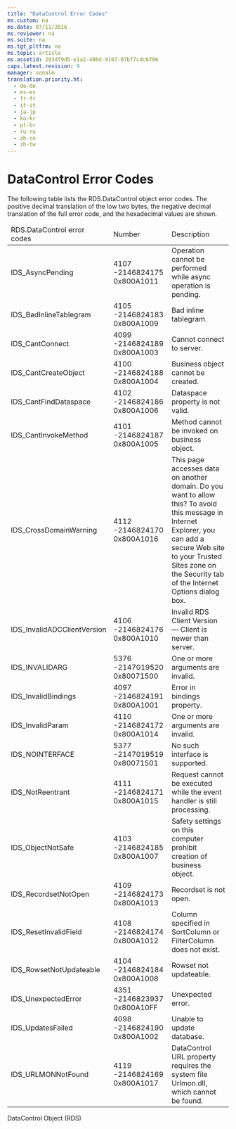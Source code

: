 ```yaml
---
title: "DataControl Error Codes"
ms.custom: na
ms.date: 07/11/2016
ms.reviewer: na
ms.suite: na
ms.tgt_pltfrm: na
ms.topic: article
ms.assetid: 293df9d5-e1a2-406d-9107-07bf7cdc6f96
caps.latest.revision: 9
manager: sonalm
translation.priority.ht: 
  - de-de
  - es-es
  - fr-fr
  - it-it
  - ja-jp
  - ko-kr
  - pt-br
  - ru-ru
  - zh-cn
  - zh-tw
---
```

# DataControl Error Codes
<?xml version="1.0" encoding="utf-8"?>
<developerReferenceWithoutSyntaxDocument xmlns="http://ddue.schemas.microsoft.com/authoring/2003/5" xmlns:xlink="http://www.w3.org/1999/xlink" xmlns:xsi="http://www.w3.org/2001/XMLSchema-instance" xsi:schemaLocation="http://ddue.schemas.microsoft.com/authoring/2003/5 http://dduestorage.blob.core.windows.net/ddueschema/developer.xsd">
  <introduction>
    <para>The following table lists the <legacyLink xlink:href="d85ea4fc-451c-436e-97b8-58f92b149dd0">RDS.DataControl</legacyLink> object error codes. The positive decimal translation of the low two bytes, the negative decimal translation of the full error code, and the hexadecimal values are shown.</para>
    <table xmlns:caps="http://schemas.microsoft.com/build/caps/2013/11">
      <thead>
        <tr>
          <TD>
            <para>RDS.DataControl error codes</para>
          </TD>
          <TD>
            <para>Number</para>
          </TD>
          <TD>
            <para>Description</para>
          </TD>
        </tr>
      </thead>
      <tbody>
        <tr>
          <TD>
            <para>               <legacyBold>IDS_AsyncPending</legacyBold>             </para>
          </TD>
          <TD>
            <para>4107 -2146824175 0x800A1011</para>
          </TD>
          <TD>
            <para>Operation cannot be performed while async operation is pending.</para>
          </TD>
        </tr>
        <tr>
          <TD>
            <para>               <legacyBold>IDS_BadInlineTablegram</legacyBold>             </para>
          </TD>
          <TD>
            <para>4105 -2146824183 0x800A1009</para>
          </TD>
          <TD>
            <para>Bad inline tablegram.</para>
          </TD>
        </tr>
        <tr>
          <TD>
            <para>               <legacyBold>IDS_CantConnect</legacyBold>             </para>
          </TD>
          <TD>
            <para>4099 -2146824189 0x800A1003</para>
          </TD>
          <TD>
            <para>Cannot connect to server.</para>
          </TD>
        </tr>
        <tr>
          <TD>
            <para>               <legacyBold>IDS_CantCreateObject</legacyBold>             </para>
          </TD>
          <TD>
            <para>4100 -2146824188 0x800A1004</para>
          </TD>
          <TD>
            <para>Business object cannot be created.</para>
          </TD>
        </tr>
        <tr>
          <TD>
            <para>               <legacyBold>IDS_CantFindDataspace</legacyBold>             </para>
          </TD>
          <TD>
            <para>4102 -2146824186 0x800A1006</para>
          </TD>
          <TD>
            <para>Dataspace property is not valid.</para>
          </TD>
        </tr>
        <tr>
          <TD>
            <para>               <legacyBold>IDS_CantInvokeMethod</legacyBold>             </para>
          </TD>
          <TD>
            <para>4101 -2146824187 0x800A1005</para>
          </TD>
          <TD>
            <para>Method cannot be invoked on business object.</para>
          </TD>
        </tr>
        <tr>
          <TD>
            <para>               <legacyBold>IDS_CrossDomainWarning</legacyBold>             </para>
          </TD>
          <TD>
            <para>4112 -2146824170 0x800A1016</para>
          </TD>
          <TD>
            <para>This page accesses data on another domain. Do you want to allow this? To avoid this message in Internet Explorer, you can add a secure Web site to your Trusted Sites zone on the <legacyBold>Security</legacyBold> tab of the <legacyBold>Internet Options</legacyBold> dialog box.</para>
          </TD>
        </tr>
        <tr>
          <TD>
            <para>               <legacyBold>IDS_InvalidADCClientVersion</legacyBold>             </para>
          </TD>
          <TD>
            <para>4106 -2146824176 0x800A1010</para>
          </TD>
          <TD>
            <para>Invalid RDS Client Version — Client is newer than server.</para>
          </TD>
        </tr>
        <tr>
          <TD>
            <para>               <legacyBold>IDS_INVALIDARG</legacyBold>             </para>
          </TD>
          <TD>
            <para>5376 -2147019520 0x80071500</para>
          </TD>
          <TD>
            <para>One or more arguments are invalid.</para>
          </TD>
        </tr>
        <tr>
          <TD>
            <para>               <legacyBold>IDS_InvalidBindings</legacyBold>             </para>
          </TD>
          <TD>
            <para>4097 -2146824191 0x800A1001</para>
          </TD>
          <TD>
            <para>Error in bindings property.</para>
          </TD>
        </tr>
        <tr>
          <TD>
            <para>               <legacyBold>IDS_InvalidParam</legacyBold>             </para>
          </TD>
          <TD>
            <para>4110 -2146824172 0x800A1014</para>
          </TD>
          <TD>
            <para>One or more arguments are invalid.</para>
          </TD>
        </tr>
        <tr>
          <TD>
            <para>               <legacyBold>IDS_NOINTERFACE</legacyBold>             </para>
          </TD>
          <TD>
            <para>5377 -2147019519 0x80071501</para>
          </TD>
          <TD>
            <para>No such interface is supported.</para>
          </TD>
        </tr>
        <tr>
          <TD>
            <para>               <legacyBold>IDS_NotReentrant</legacyBold>             </para>
          </TD>
          <TD>
            <para>4111 -2146824171 0x800A1015</para>
          </TD>
          <TD>
            <para>Request cannot be executed while the event handler is still processing.</para>
          </TD>
        </tr>
        <tr>
          <TD>
            <para>               <legacyBold>IDS_ObjectNotSafe</legacyBold>             </para>
          </TD>
          <TD>
            <para>4103 -2146824185 0x800A1007</para>
          </TD>
          <TD>
            <para>Safety settings on this computer prohibit creation of business object.</para>
          </TD>
        </tr>
        <tr>
          <TD>
            <para>               <legacyBold>IDS_RecordsetNotOpen</legacyBold>             </para>
          </TD>
          <TD>
            <para>4109 -2146824173 0x800A1013</para>
          </TD>
          <TD>
            <para>               <legacyBold>Recordset</legacyBold> is not open.</para>
          </TD>
        </tr>
        <tr>
          <TD>
            <para>               <legacyBold>IDS_ResetInvalidField</legacyBold>             </para>
          </TD>
          <TD>
            <para>4108 -2146824174 0x800A1012</para>
          </TD>
          <TD>
            <para>Column specified in <legacyBold>SortColumn</legacyBold> or <legacyBold>FilterColumn</legacyBold> does not exist.</para>
          </TD>
        </tr>
        <tr>
          <TD>
            <para>               <legacyBold>IDS_RowsetNotUpdateable</legacyBold>             </para>
          </TD>
          <TD>
            <para>4104 -2146824184 0x800A1008</para>
          </TD>
          <TD>
            <para>Rowset not updateable.</para>
          </TD>
        </tr>
        <tr>
          <TD>
            <para>               <legacyBold>IDS_UnexpectedError</legacyBold>             </para>
          </TD>
          <TD>
            <para>4351 -2146823937 0x800A10FF</para>
          </TD>
          <TD>
            <para>Unexpected error.</para>
          </TD>
        </tr>
        <tr>
          <TD>
            <para>               <legacyBold>IDS_UpdatesFailed</legacyBold>             </para>
          </TD>
          <TD>
            <para>4098 -2146824190 0x800A1002</para>
          </TD>
          <TD>
            <para>Unable to update database.</para>
          </TD>
        </tr>
        <tr>
          <TD>
            <para>               <legacyBold>IDS_URLMONNotFound</legacyBold>             </para>
          </TD>
          <TD>
            <para>4119 -2146824169 0x800A1017</para>
          </TD>
          <TD>
            <para>DataControl <legacyBold>URL</legacyBold> property requires the system file Urlmon.dll, which cannot be found.</para>
          </TD>
        </tr>
      </tbody>
    </table>
  </introduction>
  <relatedTopics>
<link xlink:href="d85ea4fc-451c-436e-97b8-58f92b149dd0">DataControl Object (RDS)</link>
</relatedTopics>
</developerReferenceWithoutSyntaxDocument>